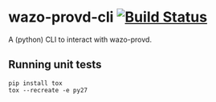 # wazo-provd-cli [![Build Status](https://jenkins.wazo.community/buildStatus/icon?job=wazo-provd-cli)](https://jenkins.wazo.community/job/wazo-provd-cli)

A (python) CLI to interact with wazo-provd.


Running unit tests
------------------

```
pip install tox
tox --recreate -e py27
```

